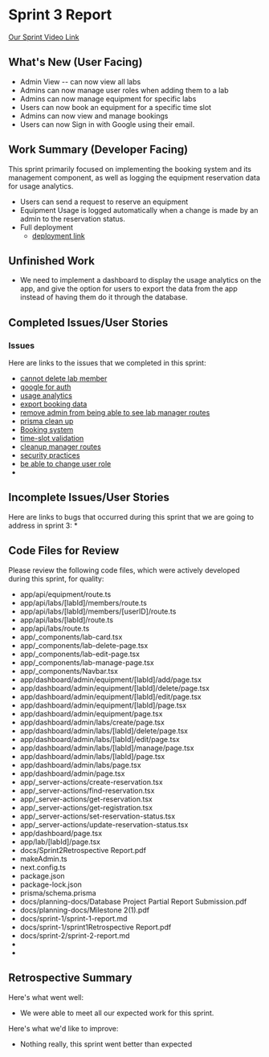 # Sprint 3 Report 
[Our Sprint Video Link](_____)
## What's New (User Facing)
 * Admin View -- can now view all labs
 * Admins can now manage user roles when adding them to a lab
 * Admins can now manage equipment for specific labs
 * Users can now book an equipment for a specific time slot
 * Admins can now view and manage bookings
 * Users can now Sign in with Google using their email.

## Work Summary (Developer Facing)
This sprint primarily focused on implementing the booking system and its management component, as well as logging the equipment reservation data for usage analytics. 
  * Users can send a request to reserve an equipment
  * Equipment Usage is logged automatically when a change is made by an admin to the reservation status.
  * Full deployment
    - [deployment link](https://research-lab-equipment-booking-system.vercel.app/)

## Unfinished Work
  - We need to implement a dashboard to display the usage analytics on the app, and give the option for users to export the data from the app instead of having them do it through the database.

## Completed Issues/User Stories

### Issues
Here are links to the issues that we completed in this sprint:
 * [cannot delete lab member](https://github.com/Cass-1/Research-Lab-Equipment-Booking-System/issues/65)
 * [google for auth](https://github.com/Cass-1/Research-Lab-Equipment-Booking-System/issues/64)
 * [usage analytics](https://github.com/Cass-1/Research-Lab-Equipment-Booking-System/issues/17)
 * [export booking data](https://github.com/Cass-1/Research-Lab-Equipment-Booking-System/issues/18)
 * [remove admin from being able to see lab manager routes](https://github.com/Cass-1/Research-Lab-Equipment-Booking-System/issues/44)
 * [prisma clean up](https://github.com/Cass-1/Research-Lab-Equipment-Booking-System/issues/59)
 * [Booking system](https://github.com/Cass-1/Research-Lab-Equipment-Booking-System/issues/16)
 * [time-slot validation](https://github.com/Cass-1/Research-Lab-Equipment-Booking-System/issues/19)
 * [cleanup manager routes](https://github.com/Cass-1/Research-Lab-Equipment-Booking-System/issues/63)
 * [security practices](https://github.com/Cass-1/Research-Lab-Equipment-Booking-System/issues/45)
 * [be able to change user role](https://github.com/Cass-1/Research-Lab-Equipment-Booking-System/issues/60)
 * 
 
 ## Incomplete Issues/User Stories
 Here are links to bugs that occurred during this sprint that we are going to address in sprint 3:
 * 

## Code Files for Review
Please review the following code files, which were actively developed during this sprint, for quality:
- app/api/equipment/route.ts
- app/api/labs/[labId]/members/route.ts
- app/api/labs/[labId]/members/[userID]/route.ts
- app/api/labs/[labId]/route.ts
- app/api/labs/route.ts
- app/_components/lab-card.tsx
- app/_components/lab-delete-page.tsx
- app/_components/lab-edit-page.tsx
- app/_components/lab-manage-page.tsx
- app/_components/Navbar.tsx
- app/dashboard/admin/equipment/[labId]/add/page.tsx
- app/dashboard/admin/equipment/[labId]/delete/page.tsx
- app/dashboard/admin/equipment/[labId]/edit/page.tsx
- app/dashboard/admin/equipment/[labId]/page.tsx
- app/dashboard/admin/equipment/page.tsx
- app/dashboard/admin/labs/create/page.tsx
- app/dashboard/admin/labs/[labId]/delete/page.tsx
- app/dashboard/admin/labs/[labId]/edit/page.tsx
- app/dashboard/admin/labs/[labId]/manage/page.tsx
- app/dashboard/admin/labs/[labId]/page.tsx
- app/dashboard/admin/labs/page.tsx
- app/dashboard/admin/page.tsx
- app/_server-actions/create-reservation.tsx
- app/_server-actions/find-reservation.tsx
- app/_server-actions/get-reservation.tsx
- app/_server-actions/get-registration.tsx
- app/_server-actions/set-reservation-status.tsx
- app/_server-actions/update-reservation-status.tsx
- app/dashboard/page.tsx
- app/lab/[labId]/page.tsx
- docs/Sprint2Retrospective Report.pdf
- makeAdmin.ts
- next.config.ts
- package.json
- package-lock.json
- prisma/schema.prisma
- docs/planning-docs/Database Project Partial Report Submission.pdf
- docs/planning-docs/Milestone 2(1).pdf
- docs/sprint-1/sprint-1-report.md
- docs/sprint-1/sprint1Retrospective Report.pdf
- docs/sprint-2/sprint-2-report.md
- 
- 
 
## Retrospective Summary
Here's what went well:
  * We were able to meet all our expected work for this sprint.
 
Here's what we'd like to improve:
  * Nothing really, this sprint went better than expected
